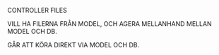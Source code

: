 CONTROLLER FILES

VILL HA FILERNA FRÅN MODEL, OCH AGERA MELLANHAND MELLAN MODEL OCH DB.

GÅR ATT KÖRA DIREKT VIA MODEL OCH DB.
